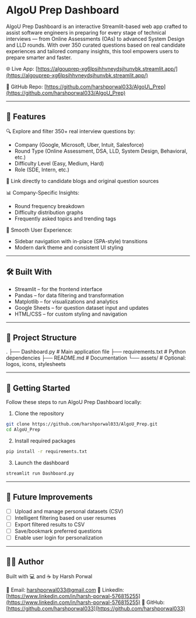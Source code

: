 # AlgoU Prep Dashboard

AlgoU Prep Dashboard is an interactive Streamlit-based web app crafted to assist software engineers in preparing for every stage of technical interviews — from Online Assessments (OAs) to advanced System Design and LLD rounds. With over 350 curated questions based on real candidate experiences and tailored company insights, this tool empowers users to prepare smarter and faster.

🌐 Live App: [https://algouprep-xg6lpsihhvneydsjhunvbk.streamlit.app/](https://algouprep-xg6lpsihhvneydsjhunvbk.streamlit.app/)

📁 GitHub Repo: [https://github.com/harshporwal033/AlgoU\_Prep](https://github.com/harshporwal033/AlgoU_Prep)

---

## 🧠 Features

🔍 Explore and filter 350+ real interview questions by:

* Company (Google, Microsoft, Uber, Intuit, Salesforce)
* Round Type (Online Assessment, DSA, LLD, System Design, Behavioral, etc.)
* Difficulty Level (Easy, Medium, Hard)
* Role (SDE, Intern, etc.)

📄 Link directly to candidate blogs and original question sources

📊 Company-Specific Insights:

* Round frequency breakdown
* Difficulty distribution graphs
* Frequently asked topics and trending tags

🧭 Smooth User Experience:

* Sidebar navigation with in-place (SPA-style) transitions
* Modern dark theme and consistent UI styling

---

## 🛠️ Built With

* Streamlit – for the frontend interface
* Pandas – for data filtering and transformation
* Matplotlib – for visualizations and analytics
* Google Sheets – for question dataset input and updates
* HTML/CSS – for custom styling and navigation

---

## 📁 Project Structure

.
├── Dashboard.py              # Main application file
├── requirements.txt          # Python dependencies
├── README.md                 # Documentation
└── assets/                   # Optional: logos, icons, stylesheets

---

## 🚀 Getting Started

Follow these steps to run AlgoU Prep Dashboard locally:

1. Clone the repository

```bash
git clone https://github.com/harshporwal033/AlgoU_Prep.git
cd AlgoU_Prep
```

2. Install required packages

```bash
pip install -r requirements.txt
```

3. Launch the dashboard

```bash
streamlit run Dashboard.py
```

---

## 📌 Future Improvements

* [ ] Upload and manage personal datasets (CSV)
* [ ] Intelligent filtering based on user resumes
* [ ] Export filtered results to CSV
* [ ] Save/bookmark preferred questions
* [ ] Enable user login for personalization

---

## 👨‍💻 Author

Built with 💻 and ☕ by Harsh Porwal

📧 Email: [harshporwal033@gmail.com](mailto:harshporwal033@gmail.com)
🔗 LinkedIn: [https://www.linkedin.com/in/harsh-porwal-576815255](https://www.linkedin.com/in/harsh-porwal-576815255)
🐙 GitHub: [https://github.com/harshporwal033](https://github.com/harshporwal033)
